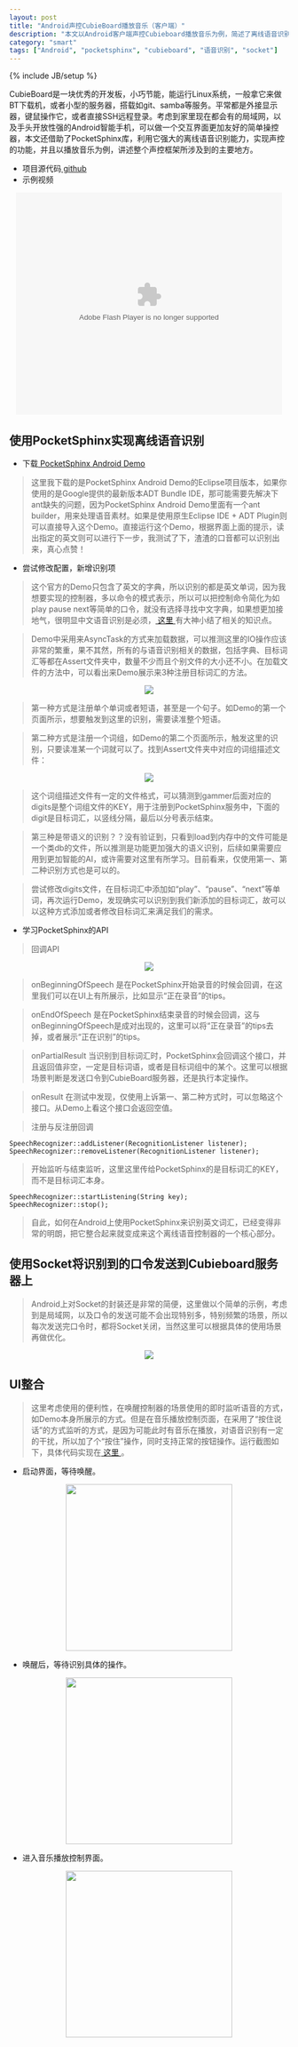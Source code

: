 ```yaml
---
layout: post
title: "Android声控CubieBoard播放音乐（客户端）"
description: "本文以Android客户端声控Cubieboard播放音乐为例，简述了离线语音识别的应用，以及Android端与Cubieboard端 Socket通信的过程，旨在建立一个Android端声控CubieBoard端的框架。"
category: "smart"
tags: ["Android", "pocketsphinx", "cubieboard", "语音识别", "socket"]
---
```

{% include JB/setup %}

CubieBoard是一块优秀的开发板，小巧节能，能运行Linux系统，一般拿它来做BT下载机，或者小型的服务器，搭载如git、samba等服务。平常都是外接显示器，键鼠操作它，或者直接SSH远程登录。考虑到家里现在都会有的局域网，以及手头开放性强的Android智能手机，可以做一个交互界面更加友好的简单操控器，本文还借助了PocketSphinx库，利用它强大的离线语音识别能力，实现声控的功能，并且以播放音乐为例，讲述整个声控框架所涉及到的主要地方。

 - 项目源代码[ github ][1]
 - 示例视频

<div align="center"><embed src="http://player.youku.com/player.php/sid/XODQ3ODU3OTAw/v.swf" allowFullScreen="true" quality="high" width="480" height="400" align="middle" allowScriptAccess="always" type="application/x-shockwave-flash"></embed></div>

使用PocketSphinx实现离线语音识别
--------------------------------

 - 下载[ PocketSphinx Android Demo ][2]

>这里我下载的是PocketSphinx Android Demo的Eclipse项目版本，如果你使用的是Google提供的最新版本ADT Bundle IDE，那可能需要先解决下ant缺失的问题，因为PocketSphinx Android Demo里面有一个ant builder，用来处理语音素材。如果是使用原生Eclipse IDE + ADT Plugin则可以直接导入这个Demo。直接运行这个Demo，根据界面上面的提示，读出指定的英文则可以进行下一步，我测试了下，渣渣的口音都可以识别出来，真心点赞！

 - 尝试修改配置，新增识别项

>这个官方的Demo只包含了英文的字典，所以识别的都是英文单词，因为我想要实现的控制器，多以命令的模式表示，所以可以把控制命令简化为如play pause next等简单的口令，就没有选择寻找中文字典，如果想更加接地气，很明显中文语音识别是必须，[ 这里 ][3]有大神小结了相关的知识点。

>Demo中采用来AsyncTask的方式来加载数据，可以推测这里的IO操作应该非常的繁重，果不其然，所有的与语音识别相关的数据，包括字典、目标词汇等都在Assert文件夹中，数量不少而且个别文件的大小还不小。在加载文件的方法中，可以看出来Demo展示来3种注册目标词汇的方法。

<div align="center"><img src="http://i3.tietuku.com/add48a70171d3d4c.png" alpngt="setup recognizer"/></div>

>第一种方式是注册单个单词或者短语，甚至是一个句子。如Demo的第一个页面所示，想要触发到这里的识别，需要读准整个短语。

>第二种方式是注册一个词组，如Demo的第二个页面所示，触发这里的识别，只要读准某一个词就可以了。找到Assert文件夹中对应的词组描述文件：

<div align="center"><img src="http://i3.tietuku.com/1ca46cca9745fea6.png" alpngt="digits gram"/></div>

>这个词组描述文件有一定的文件格式，可以猜测到gammer后面对应的digits是整个词组文件的KEY，用于注册到PocketSphinx服务中，下面的digit是目标词汇，以竖线分隔，最后以分号表示结束。

>第三种是带语义的识别？？没有验证到，只看到load到内存中的文件可能是一个类db的文件，所以推测是功能更加强大的语义识别，后续如果需要应用到更加智能的AI，或许需要对这里有所学习。目前看来，仅使用第一、第二种识别方式也是可以的。

>尝试修改digits文件，在目标词汇中添加如“play”、“pause”、“next”等单词，再次运行Demo，发现确实可以识别到我们新添加的目标词汇，故可以以这种方式添加或者修改目标词汇来满足我们的需求。

 - 学习PocketSphinx的API

>回调API

<div align="center"><img src="http://i3.tietuku.com/0318809b53dc1855.png" alpngt="callback api"/></div>

>onBeginningOfSpeech 是在PocketSphinx开始录音的时候会回调，在这里我们可以在UI上有所展示，比如显示“正在录音”的tips。

>onEndOfSpeech 是在PocketSphinx结束录音的时候会回调，这与onBeginningOfSpeech是成对出现的，这里可以将“正在录音”的tips去掉，或者展示“正在识别”的tips。

>onPartialResult 当识别到目标词汇时，PocketSphinx会回调这个接口，并且返回值非空，一定是目标词语，或者是目标词组中的某个。这里可以根据场景判断是发送口令到CubieBoard服务器，还是执行本定操作。

>onResult 在测试中发现，仅使用上诉第一、第二种方式时，可以忽略这个接口。从Demo上看这个接口会返回空值。

>注册与反注册回调

	SpeechRecognizer::addListener(RecognitionListener listener);
	SpeechRecognizer::removeListener(RecognitionListener listener);

>开始监听与结束监听，这里这里传给PocketSphinx的是目标词汇的KEY，而不是目标词汇本身。

	SpeechRecognizer::startListening(String key);
	SpeechRecognizer::stop();

>自此，如何在Android上使用PocketSphinx来识别英文词汇，已经变得非常的明朗，把它整合起来就变成来这个离线语音控制器的一个核心部分。

使用Socket将识别到的口令发送到Cubieboard服务器上
------------------------------------------------

>Android上对Socket的封装还是非常的简便，这里做以个简单的示例，考虑到是局域网，以及口令的发送可能不会出现特别多，特别频繁的场景，所以每次发送完口令时，都将Socket关闭，当然这里可以根据具体的使用场景再做优化。

<div align="center"><img src="http://i3.tietuku.com/921c5a35241548e9.png" alpngt="Android Socket"/></div>

UI整合
------

>这里考虑使用的便利性，在唤醒控制器的场景使用的即时监听语音的方式，如Demo本身所展示的方式。但是在音乐播放控制页面，在采用了“按住说话”的方式监听的方式，是因为可能此时有音乐在播放，对语音识别有一定的干扰，所以加了个“按住”操作，同时支持正常的按钮操作。运行截图如下，具体代码实现在[ 这里 ][1]。

 - 启动界面，等待唤醒。

<div align="center"><img src="http://i3.tietuku.com/65db0128e5752134.png" alpngt="UI_1" width="300"/></div>

 - 唤醒后，等待识别具体的操作。

<div align="center"><img src="http://i3.tietuku.com/40513b7bb4654ff3.png" alpngt="UI_2" width="300"/></div>

 - 进入音乐播放控制界面。

<div align="center"><img src="http://i3.tietuku.com/31814ef89d477173.png" alpngt="UI_3" width="300"/></div>

  [1]: https://github.com/ashukang/ARobot/tree/master/V1.0/Client_Android
  [2]: http://sourceforge.net/projects/cmusphinx/files/pocketsphinx/5prealpha/
  [3]: http://blog.csdn.net/zouxy09/article/details/7941585
